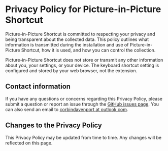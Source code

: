 # Privacy Policy for Picture-in-Picture Shortcut

Picture-in-Picture Shortcut is committed to respecting your privacy and being transparent about the collected data. This policy outlines what information is transmitted during the installation and use of Picture-in-Picture Shortcut, how it is used, and how you can control the collection.

Picture-in-Picture Shortcut does not store or transmit any other information about you, your settings, or your device. The keyboard shortcut setting is configured and stored by your web browser, not the extension.

## Contact information

If you have any questions or concerns regarding this Privacy Policy, please submit a question or report an issue through the [GitHub issues page](https://github.com/corbindavenport/pip-shortcut/issues). You can also send an email to [corbindavenport at outlook.com](mailto:corbindavenport@outlook.com?subject=Picture-in-Picture%20Shortcut%20Privacy).

## Changes to the Privacy Policy

This Privacy Policy may be updated from time to time. Any changes will be reflected on this page.
